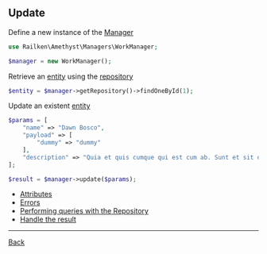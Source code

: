 ## Update 


Define a new instance of the [Manager](manager.md)

```php
use Railken\Amethyst\Managers\WorkManager;

$manager = new WorkManager();
```

Retrieve an [entity](model.md) using the [repository](repository.md)


```php
$entity = $manager->getRepository()->findOneById(1);
```

Update an existent [entity](model.md)

```php
$params = [
    "name" => "Dawn Bosco",
    "payload" => [
        "dummy" => "dummy"
    ],
    "description" => "Quia et quis cumque qui est cum ab. Sunt et sit quos cum impedit ipsum et. Rerum sint unde velit cum corporis tempora minus excepturi."
];

$result = $manager->update($params);
```

* [Attributes](attributes.md)
* [Errors](errors.md)
* [Performing queries with the Repository](repository.md)
* [Handle the result](result.md)

---
[Back](index.md)